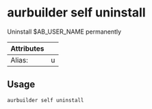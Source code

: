 # aurbuilder self uninstall

Uninstall $AB_USER_NAME permanently

| Attributes       | &nbsp;
|------------------|-------------
| Alias:           | u

## Usage

```bash
aurbuilder self uninstall
```


